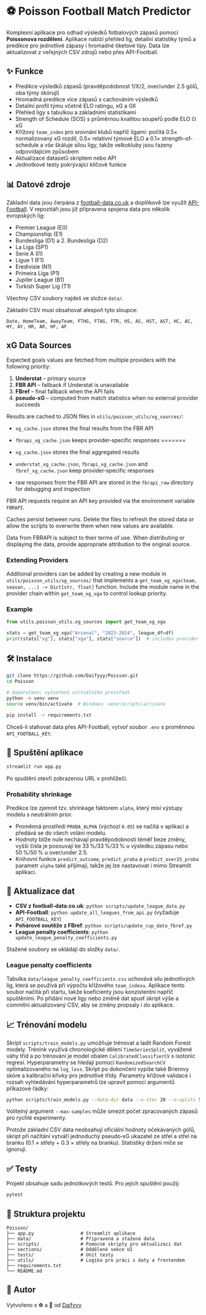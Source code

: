 # ⚽ Poisson Football Match Predictor

Komplexní aplikace pro odhad výsledků fotbalových zápasů pomocí **Poissonova rozdělení**. Aplikace nabízí přehled lig, detailní statistiky týmů a predikce pro jednotlivé zápasy i hromadné tiketové tipy. Data lze aktualizovat z veřejných CSV zdrojů nebo přes API-Football.

## ✨ Funkce
- Predikce výsledků zápasů (pravděpodobnost 1/X/2, over/under 2.5 gólů, oba týmy skórují)
- Hromadná predikce více zápasů s cachováním výsledků
- Detailní profil týmu včetně ELO ratingu, xG a GII
- Přehled ligy s tabulkou a základními statistikami
- Strength of Schedule (SOS) s průměrnou kvalitou soupeřů podle ELO či xG
- Křížový `team_index` pro srovnání klubů napříč ligami: počítá 0.5× normalizovaný xG rozdíl, 0.5× relativní týmové ELO a 0.1× strength-of-schedule a vše škáluje sílou ligy, takže velkokluby jsou řazeny odpovídajícím způsobem
- Aktualizace datasetů skriptem nebo API
- Jednotkové testy pokrývající klíčové funkce

## 📊 Datové zdroje
Základní data jsou čerpána z [football-data.co.uk](https://www.football-data.co.uk/) a doplňkově lze využít [API-Football](https://www.api-football.com/). V repozitáři jsou již připravena spojena data pro několik evropských lig:

- Premier League (E0)
- Championship (E1)
- Bundesliga (D1) a 2. Bundesliga (D2)
- La Liga (SP1)
- Serie A (I1)
- Ligue 1 (F1)
- Eredivisie (N1)
- Primeira Liga (P1)
- Jupiler League (B1)
- Turkish Super Lig (T1)

Všechny CSV soubory najdeš ve složce `data/`.

Základní CSV musí obsahovat alespoň tyto sloupce:

```
Date, HomeTeam, AwayTeam, FTHG, FTAG, FTR, HS, AS, HST, AST, HC, AC, HY, AY, HR, AR, HF, AF
```

## xG Data Sources

Expected goals values are fetched from multiple providers with the following
priority:

1. **Understat** – primary source
2. **FBR API** – fallback if Understat is unavailable
3. **FBref** – final fallback when the API fails
4. **pseudo‑xG** – computed from match statistics when no external provider
   succeeds

Results are cached to JSON files in `utils/poisson_utils/xg_sources/`:


- `xg_cache.json` stores the final results from the FBR API
- `fbrapi_xg_cache.json` keeps provider‑specific responses
=======
- `xg_cache.json` stores the final aggregated results
- `understat_xg_cache.json`, `fbrapi_xg_cache.json` and `fbref_xg_cache.json`
  keep provider‑specific responses

- raw responses from the FBR API are stored in the `fbrapi_raw` directory for
  debugging and inspection

FBR API requests require an API key provided via the environment variable
`FBRAPI`.

Caches persist between runs. Delete the files to refresh the stored data or
allow the scripts to overwrite them when new values are available.

Data from FBRAPI is subject to their terms of use. When distributing or
displaying the data, provide appropriate attribution to the original source.

### Extending Providers

Additional providers can be added by creating a new module in
`utils/poisson_utils/xg_sources/` that implements a
`get_team_xg_xga(team, season, ...) -> Dict[str, float]` function. Include the
module name in the provider chain within `get_team_xg_xga` to control lookup
priority.

### Example

```python
from utils.poisson_utils.xg_sources import get_team_xg_xga

stats = get_team_xg_xga("Arsenal", "2023-2024", league_df=df)
print(stats["xg"], stats["xga"], stats["source"])  # includes provider name
```

## 🛠️ Instalace

```bash
git clone https://github.com/Daifyyy/Poisson.git
cd Poisson

# doporučeno: vytvoření virtuálního prostředí
python -m venv venv
source venv/bin/activate  # Windows: venv\Scripts\activate

pip install -r requirements.txt
```

Chceš-li stahovat data přes API-Football, vytvoř soubor `.env` s proměnnou `API_FOOTBALL_KEY`.

## 🚀 Spuštění aplikace

```bash
streamlit run app.py
```

Po spuštění otevři zobrazenou URL v prohlížeči.

### Probability shrinkage

Predikce lze zjemnit tzv. shrinkage faktorem `alpha`, který mísí výstupy
modelu s neutrálním prior.

- Proměnná prostředí `PROBA_ALPHA` (výchozí `0.05`) se načítá v aplikaci a
  předává se do všech volání modelu.
- Hodnoty blíže nule nechávají pravděpodobnosti téměř beze změny, vyšší čísla
  je posouvají ke 33 %/33 %/33 % u výsledku zápasu nebo 50 %/50 % u over/under
  2.5.
- Knihovní funkce `predict_outcome`, `predict_proba` a `predict_over25_proba`
  parametr `alpha` také přijímají, takže jej lze nastavovat i mimo
  Streamlit aplikaci.

## 🔄 Aktualizace dat
- **CSV z football-data.co.uk**: `python scripts/update_league_data.py`
- **API-Football**: `python update_all_leagues_from_api.py` (vyžaduje `API_FOOTBALL_KEY`)
- **Pohárové soutěže z FBref**: `python scripts/update_cup_data_fbref.py`
- **League penalty coefficients**: `python update_league_penalty_coefficients.py`

Stažené soubory se ukládají do složky `data/`.

### League penalty coefficients
Tabulka `data/league_penalty_coefficients.csv` uchovává sílu jednotlivých lig,
která se používá při výpočtu křížového `team_indexu`. Aplikace tento soubor
načítá při startu, takže koeficienty jsou konzistentní napříč spuštěními.
Po přidání nové ligy nebo změně dat spusť skript výše a commitni aktualizovaný
CSV, aby se změny propsaly i do aplikace.

## 📈 Trénování modelu
Skript `scripts/train_models.py` umožňuje trénovat a ladit Random Forest modely.
Trénink využívá chronologické dělení `TimeSeriesSplit`, vyvážené váhy tříd a
po trénování je model obalen `CalibratedClassifierCV` s isotonic regresí.
Hyperparametry se hledají pomocí `RandomizedSearchCV` optimalizovaného na
`log_loss`. Skript po dokončení vypíše také Brierovy skóre a kalibrační křivky
pro jednotlivé třídy. Parametry křížové validace i rozsah vyhledávání
hyperparametrů lze upravit pomocí argumentů příkazové řádky:

```bash
python scripts/train_models.py --data-dir data --n-iter 20 --n-splits 5 --recent-years 2
```

Volitelný argument `--max-samples` může omezit počet zpracovaných zápasů pro
rychlé experimenty.

Protože základní CSV data neobsahují oficiální hodnoty očekávaných gólů,
skript při načítání vytváří jednoduchý pseudo‑xG ukazatel ze střel a střel na
branku (0.1 × střely + 0.3 × střely na branku). Statistiky držení míče se
ignorují.

## ✅ Testy

Projekt obsahuje sadu jednotkových testů. Pro jejich spuštění použij:

```bash
pytest
```

## 📁 Struktura projektu

```
Poisson/
├── app.py                 # Streamlit aplikace
├── data/                  # Připravená a stažená data
├── scripts/               # Pomocné skripty pro aktualizaci dat
├── sections/              # Oddělené sekce UI
├── tests/                 # Unit testy
├── utils/                 # Logika pro práci s daty a frontendem
├── requirements.txt
└── README.md
```

## 📌 Autor
Vytvořeno s ⚽ a 🧠 od [Daifyyy](https://github.com/Daifyyy)
